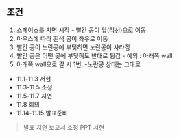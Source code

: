 ## 조건
1. 스페이스를 치면 시작 - 빨간 공이 앞(직선)으로 이동
2. 마우스에 따라 흰색 공이 좌우로 이동
3. 빨간 공이 노란공에 부딫히면 노란공이 사라짐
4. 빨간 공은 어떤 곳에 부딫혀도 반대로 튕김 - 예외 : 아래쪽 wall
5. 아래쪽 wall으로 갈 시 1번. -노란공 상태는 그대로

* 11.1-11.3 서현
* 11.3-11.5 소정
* 11.5-11.7 지연
* 11.8 회의
* 11.14-11.15 발표준비

> 발표 지연
> 보고서 소정
> PPT 서현
